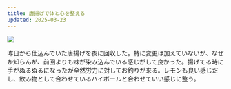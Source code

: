 ```yaml
---
title: 唐揚げで体と心を整える
updated: 2025-03-23
---
```

![](https://i.imgur.com/QMI5icP.jpeg)

昨日から仕込んでいた唐揚げを夜に回収した。特に変更は加えていないが、なぜか知らんが、前回よりも味が染み込んでいる感じがして良かった。揚げてる時に手がぬるぬるになったが全然労力に対してお釣りが来る。レモンも良い感じだし、飲み物として合わせているハイボールと合わせていい感じに整う。